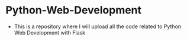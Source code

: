 # Python-Web-Development
- This is a repository where I will upload all the code related to Python Web Development with Flask
